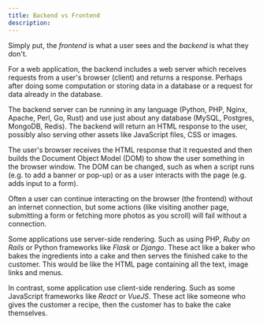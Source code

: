 ```yaml
---
title: Backend vs Frontend
description:
---
```


Simply put, the _frontend_ is what a user sees and the _backend_ is what they don't.

For a web application, the backend includes a web server which receives requests from a user's browser (client) and returns a response. Perhaps after doing some computation or storing data in a database or a request for data already in the database.

The backend server can be running in any language (Python, PHP, Nginx, Apache, Perl, Go, Rust) and use just about any database (MySQL, Postgres, MongoDB, Redis). The backend will return an HTML response to the user, possibly also serving other assets like JavaScript files, CSS or images.

The user's browser receives the HTML response that it requested and then builds the Document Object Model (DOM) to show the user something in the browser window. The DOM can be changed, such as when a script runs (e.g. to add a banner or pop-up) or as a user interacts with the page (e.g. adds input to a form).

Often a user can continue interacting on the browser (the frontend) without an internet connection, but some actions (like visiting another page, submitting a form or fetching more photos as you scroll) will fail without a connection.

Some applications use server-side rendering. Such as using PHP, _Ruby on Rails_ or Python frameworks like _Flask_ or _Django_. These act like a baker who bakes the ingredients into a cake and then serves the finished cake to the customer. This would be like the HTML page containing all the text, image links and menus.

In contrast, some application use client-side rendering. Such as some JavaScript frameworks like _React_ or _VueJS_. These act like someone who gives the customer a recipe, then the customer has to bake the cake themselves.
